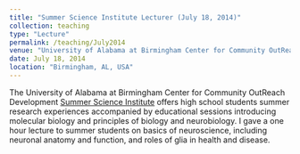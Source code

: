 ```yaml
---
title: "Summer Science Institute Lecturer (July 18, 2014)"
collection: teaching
type: "Lecture"
permalink: /teaching/July2014
venue: "University of Alabama at Birmingham Center for Community OutReach Development (CORD)"
date: July 18, 2014
location: "Birmingham, AL, USA"
---
```


The University of Alabama at Birmingham Center for Community OutReach Development <a href="https://www.uab.edu/cord/program/41-summer-science-institute" target="_blank">Summer Science Institute</a> offers high school students summer research experiences accompanied by educational sessions introducing molecular biology and principles of biology and neurobiology. I gave a one hour lecture to summer students on basics of neuroscience, including neuronal anatomy and function, and roles of glia in health and disease.